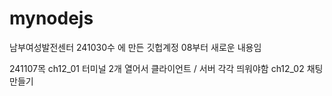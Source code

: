 # mynodejs
남부여성발전센터 241030수 에 만든 깃헙계정
08부터 새로운 내용임

241107목
ch12_01 터미널 2개 열어서 클라이언트 / 서버 각각 띄워야함
ch12_02 채팅만들기

